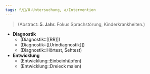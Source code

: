 ```yaml
---
tags: f/🦄/U-Untersuchung, a/Intervention
---
```

> (Abstract::**5. Jahr.** Fokus Sprachstörung, Kinderkrankheiten.)
- **Diagnostik**
	- (Diagnostik::[[RR]])
	- (Diagnostik::[[Urindiagnostik]])
	- (Diagnostik::Hörtest, Sehtest)
- **Entwicklung**
	- (Entwicklung::Einbeinhüpfen)
	- (Entwicklung::Dreieck malen)